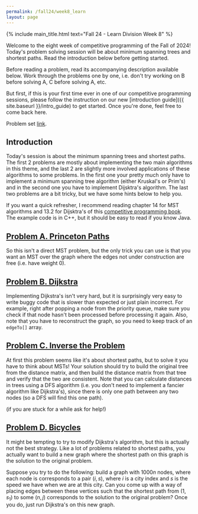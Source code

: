 ```yaml
---
permalink: /fall24/week8_learn
layout: page
---
```


{% include main_title.html text="Fall 24 - Learn Division Week 8" %}

Welcome to the eight week of competitive programming of the Fall of
2024! Today's problem solving session will be about minimum spanning
trees and shortest paths. Read the introduction below before getting
started.

Before reading a problem, read its accompanying description available
below. Work through the problems one by one, i.e. don't try working on
B before solving A, C before solving A, etc.

But first, if this is your first time ever in one of our
competitive programming sessions, please follow the instruction on our
new [introduction guide]({{ site.baseurl }}/intro_guide) to get
started. Once you're done, feel free to come back here.

Problem set [link](https://codeforces.com/group/hNnRWqFua0/contest/565211).

## Introduction

Today's session is about the minimum spanning trees and shortest
paths. The first 2 problems are mostly about implementing the two main
algorithms in this theme, and the last 2 are slightly more involved
applications of these algorithms to some problems. In the first one
your pretty much only have to implement a minimum spanning tree
algorithm (either Kruskal's or Prim's) and in the second one you have
to implement Dijsktra's algorithm. The last two problems are a bit
tricky, but we have some hints below to help you.

If you want a quick refresher, I recommend reading chapter 14 for MST
algorithms and 13.2 for Dijsktra's of this [competitive programming
book](https://cses.fi/book/book.pdf). The example code is in C++, but
it should be easy to read if you know Java.

## [Problem A. Princeton Paths](https://codeforces.com/group/hNnRWqFua0/contest/565211/problem/A)

So this isn't a direct MST problem, but the only trick you can use is
that you want an MST over the graph where the edges not under
construction are free (i.e. have weight 0).

## [Problem B. Dijkstra](https://codeforces.com/group/hNnRWqFua0/contest/565211/problem/B)

Implementing Dijkstra's isn't very hard, but it is surprisingly very
easy to write buggy code that is slower than expected or just plain
incorrect. For example, right after popping a node from the priority
queue, make sure you check if that node hasn't been processed before
processing it again. Also, note that you have to reconstruct the
graph, so you need to keep track of an `edgeTo[]` array.

## [Problem C. Inverse the Problem](https://codeforces.com/group/hNnRWqFua0/contest/565211/problem/C)

At first this problem seems like it's about shortest paths, but to
solve it you have to think about MSTs! Your solution should try to
build the original tree from the distance matrix, and then build the
distance matrix from that tree and verify that the two are
consistent. Note that you can calculate distances in trees using a DFS
algorithm (i.e. you don't need to implement a fancier algorithm like
Dijkstra's), since there is only one path between any two nodes (so a
DFS will find this one path).

(if you are stuck for a while ask for help!)

## [Problem D. Bicycles](https://codeforces.com/group/hNnRWqFua0/contest/565211/problem/D)

It might be tempting to try to modify Dijkstra's algorithm, but this
is actually not the best strategy. Like a lot of problems related to
shortest paths, you actually want to build a new graph where the
shortest path on this graph is the solution to the original problem.

Suppose you try to do the following: build a graph with $1000n$ nodes,
where each node is corresponds to a pair $(i, s)$, where $i$ is a city
index and $s$ is the speed we have when we are at this city. Can you
come up with a way of placing edges between these vertices such that
the shortest path from $(1, s_1)$ to some $(n, j)$ corresponds to the
solution to the original problem? Once you do, just run Dijkstra's on
this new graph.